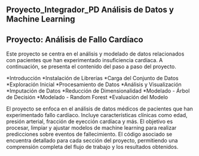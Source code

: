 ## Proyecto_Integrador_PD Análisis de Datos y Machine Learning

## Proyecto: Análisis de Fallo Cardíaco

Este proyecto se centra en el análisis y modelado de datos relacionados con pacientes que han experimentado insuficiencia cardíaca. A continuación, se presenta el contenido del paso a paso del proyecto.

*Introducción
*Instalación de Librerías
*Carga del Conjunto de Datos
*Exploración Inicial
*Procesamiento de Datos
*Análisis y Visualización
*Imputación de Datos
*Reducción de Dimensionalidad
*Modelado - Árbol de Decisión
*Modelado - Random Forest
*Evaluación del Modelo

El proyecto se enfoca en el análisis de datos médicos de pacientes que han experimentado fallo cardíaco. Incluye características clínicas como edad, presión arterial, fracción de eyección cardíaca y más. El objetivo es procesar, limpiar y ajustar modelos de machine learning para realizar predicciones sobre eventos de fallecimiento.
El código asociado se encuentra detallado para cada sección del proyecto, permitiendo una comprensión completa del flujo de trabajo y los resultados obtenidos.
